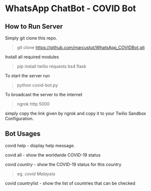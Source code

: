 # WhatsApp ChatBot - COVID Bot

## How to Run Server

Simply git clone this repo.

> git clone <https://github.com/marcustut/WhatsApp_COVIDBot.git>

Install all required modules

> pip install twilio requests bs4 flask

To start the server run

> python covid-bot.py

To broadcast the server to the internet

> ngrok http 5000

simply copy the link given by ngrok and copy it to your Twilio Sandbox Configuration.

## Bot Usages

covid help - display help message.

covid all - show the worldwide COVID-19 status

covid _country_ - show the COVID-19 status for this country

> eg. _covid Malaysia_

covid countrylist - show the list of countries that can be checked
